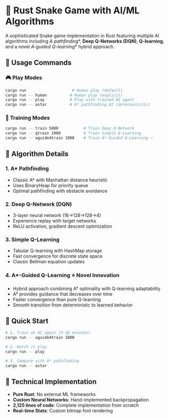 # 🐍 Rust Snake Game with AI/ML Algorithms

A sophisticated Snake game implementation in Rust featuring multiple AI algorithms including **A* pathfinding**, **Deep Q-Networks (DQN)**, **Q-learning**, and a novel **A*-guided Q-learning** hybrid approach.

## 🎯 Usage Commands

### 🎮 Play Modes
```bash
cargo run                    # Human play (default)
cargo run -- human          # Human play (explicit)
cargo run -- play           # Play with trained AI agent
cargo run -- astar          # A* pathfinding AI (deterministic)
```

### 🧠 Training Modes
```bash
cargo run -- train 5000           # Train Deep Q-Network
cargo run -- qtrain 1000          # Train Simple Q-Learning
cargo run -- aguidedtrain 1000    # Train A*-Guided Q-Learning ⭐
```

## 🔬 Algorithm Details

### 1. A* Pathfinding
- Classic A* with Manhattan distance heuristic
- Uses BinaryHeap for priority queue
- Optimal pathfinding with obstacle avoidance

### 2. Deep Q-Network (DQN)
- 3-layer neural network (16→128→128→4)
- Experience replay with target networks
- ReLU activation, gradient descent optimization

### 3. Simple Q-Learning
- Tabular Q-learning with HashMap storage
- Fast convergence for discrete state space
- Classic Bellman equation updates

### 4. A*-Guided Q-Learning ⭐ Novel Innovation
- Hybrid approach combining A* optimality with Q-learning adaptability
- A* provides guidance that decreases over time
- Faster convergence than pure Q-learning
- Smooth transition from deterministic to learned behavior

## 🚀 Quick Start
```bash
# 1. Train an AI agent (5-10 minutes)
cargo run -- aguidedtrain 1000

# 2. Watch it play
cargo run -- play

# 3. Compare with A* pathfinding
cargo run -- astar
```

## 🔧 Technical Implementation
- **Pure Rust**: No external ML frameworks
- **Custom Neural Networks**: Hand-implemented backpropagation
- **2,125 lines of code**: Complete implementation from scratch
- **Real-time Stats**: Custom bitmap font rendering
